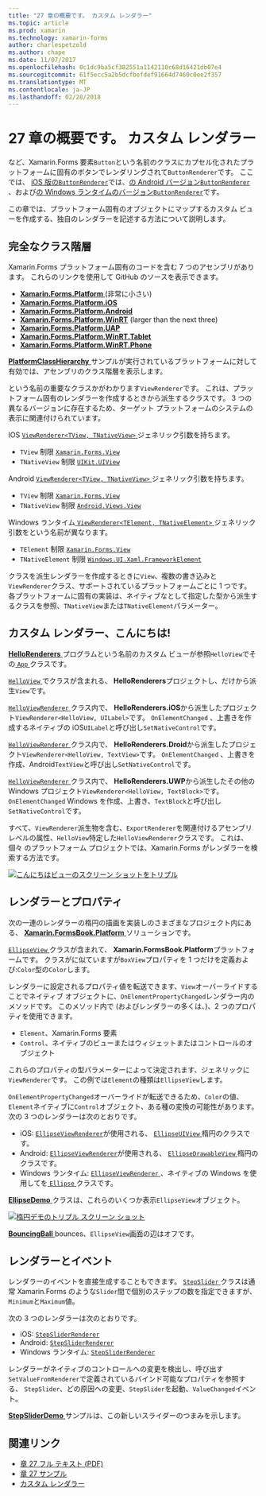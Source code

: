 ```yaml
---
title: "27 章の概要です。 カスタム レンダラー"
ms.topic: article
ms.prod: xamarin
ms.technology: xamarin-forms
author: charlespetzold
ms.author: chape
ms.date: 11/07/2017
ms.openlocfilehash: 0c1dc9ba5cf382551a1142110c68d16421db07e4
ms.sourcegitcommit: 61f5ecc5a2b5dcfbefdef91664d7460c0ee2f357
ms.translationtype: MT
ms.contentlocale: ja-JP
ms.lasthandoff: 02/28/2018
---
```

# <a name="summary-of-chapter-27-custom-renderers"></a>27 章の概要です。 カスタム レンダラー

など、Xamarin.Forms 要素`Button`という名前のクラスにカプセル化されたプラットフォームに固有のボタンでレンダリングされて`ButtonRenderer`です。  ここでは、 [iOS 版の`ButtonRenderer`](https://github.com/xamarin/Xamarin.Forms/blob/master/Xamarin.Forms.Platform.iOS/Renderers/ButtonRenderer.cs)では、[の Android バージョン`ButtonRenderer` ](https://github.com/xamarin/Xamarin.Forms/blob/master/Xamarin.Forms.Platform.Android/Renderers/ButtonRenderer.cs)、および[の Windows ランタイムのバージョン`ButtonRenderer`](https://github.com/xamarin/Xamarin.Forms/blob/master/Xamarin.Forms.Platform.WinRT/ButtonRenderer.cs)です。

この章では、プラットフォーム固有のオブジェクトにマップするカスタム ビューを作成する、独自のレンダラーを記述する方法について説明します。

## <a name="the-complete-class-hierarchy"></a>完全なクラス階層

Xamarin.Forms プラットフォーム固有のコードを含む 7 つのアセンブリがあります。
これらのリンクを使用して GitHub のソースを表示できます。

- [**Xamarin.Forms.Platform** ](https://github.com/xamarin/Xamarin.Forms/tree/master/Xamarin.Forms.Platform) (非常に小さい)
- [**Xamarin.Forms.Platform.iOS**](https://github.com/xamarin/Xamarin.Forms/tree/master/Xamarin.Forms.Platform.iOS)
- [**Xamarin.Forms.Platform.Android**](https://github.com/xamarin/Xamarin.Forms/tree/master/Xamarin.Forms.Platform.Android)
- [**Xamarin.Forms.Platform.WinRT**](https://github.com/xamarin/Xamarin.Forms/tree/master/Xamarin.Forms.Platform.WinRT) (larger than the next three)
- [**Xamarin.Forms.Platform.UAP**](https://github.com/xamarin/Xamarin.Forms/tree/master/Xamarin.Forms.Platform.UAP)
- [**Xamarin.Forms.Platform.WinRT.Tablet**](https://github.com/xamarin/Xamarin.Forms/tree/master/Xamarin.Forms.Platform.WinRT.Tablet)
- [**Xamarin.Forms.Platform.WinRT.Phone**](https://github.com/xamarin/Xamarin.Forms/tree/master/Xamarin.Forms.Platform.WinRT.Phone)

[ **PlatformClassHierarchy** ](https://github.com/xamarin/xamarin-forms-book-samples/tree/master/Chapter27/PlatformClassHierarchy)サンプルが実行されているプラットフォームに対して有効では、アセンブリのクラス階層を表示します。

という名前の重要なクラスかがわかります`ViewRenderer`です。 これは、プラットフォーム固有のレンダラーを作成するときから派生するクラスです。 3 つの異なるバージョンに存在するため、ターゲット プラットフォームのシステムの表示に関連付けられています。

IOS [ `ViewRenderer<TView, TNativeView>` ](https://github.com/xamarin/Xamarin.Forms/blob/master/Xamarin.Forms.Platform.iOS/ViewRenderer.cs#L26)ジェネリック引数を持ちます。

- `TView` 制限 [`Xamarin.Forms.View`](https://developer.xamarin.com/api/type/Xamarin.Forms.View/)
- `TNativeView` 制限 [`UIKit.UIView`](https://developer.xamarin.com/api/type/UIKit.UIView/)

Android [ `ViewRenderer<TView, TNativeView>` ](https://github.com/xamarin/Xamarin.Forms/blob/master/Xamarin.Forms.Platform.Android/ViewRenderer.cs#L14)ジェネリック引数を持ちます。

- `TView` 制限 [`Xamarin.Forms.View`](https://developer.xamarin.com/api/type/Xamarin.Forms.View/)
- `TNativeView` 制限 [`Android.Views.View`](https://developer.xamarin.com/api/type/Android.Views.View/)

Windows ランタイム[ `ViewRenderer<TElement, TNativeElement>` ](https://github.com/xamarin/Xamarin.Forms/blob/master/Xamarin.Forms.Platform.WinRT/ViewRenderer.cs#L12)ジェネリック引数をという名前が異なります。

- `TElement` 制限 [`Xamarin.Forms.View`](https://developer.xamarin.com/api/type/Xamarin.Forms.View/)
- `TNativeElement` 制限 [`Windows.UI.Xaml.FrameworkElement`](https://msdn.microsoft.com/library/windows/apps/windows.ui.xaml.frameworkelement.aspx)

クラスを派生レンダラーを作成するときに`View`、複数の書き込みと`ViewRenderer`クラス、サポートされているプラットフォームごとに 1 つです。 各プラットフォームに固有の実装は、ネイティブなとして指定した型から派生するクラスを参照、`TNativeView`または`TNativeElement`パラメーター。

## <a name="hello-custom-renderers"></a>カスタム レンダラー、こんにちは!

[ **HelloRenderers** ](https://github.com/xamarin/xamarin-forms-book-samples/tree/master/Chapter27/HelloRenderers)プログラムという名前のカスタム ビューが参照`HelloView`でその[ `App` ](https://github.com/xamarin/xamarin-forms-book-samples/blob/master/Chapter27/HelloRenderers/HelloRenderers/HelloRenderers/App.cs)クラスです。

[ `HelloView` ](https://github.com/xamarin/xamarin-forms-book-samples/blob/master/Chapter27/HelloRenderers/HelloRenderers/HelloRenderers/HelloView.cs)でクラスが含まれる、 **HelloRenderers**プロジェクトし、だけから派生`View`です。

[ `HelloViewRenderer` ](https://github.com/xamarin/xamarin-forms-book-samples/blob/master/Chapter27/HelloRenderers/HelloRenderers/HelloRenderers.iOS/HelloViewRenderer.cs)クラス内で、 **HelloRenderers.iOS**から派生したプロジェクト`ViewRenderer<HelloView, UILabel>`です。 `OnElementChanged` 、上書きを作成するネイティブの iOS`UILabel`と呼び出し`SetNativeControl`です。

[ `HelloViewRenderer` ](https://github.com/xamarin/xamarin-forms-book-samples/blob/master/Chapter27/HelloRenderers/HelloRenderers/HelloRenderers.Droid/HelloViewRenderer.cs)クラス内で、 **HelloRenderers.Droid**から派生したプロジェクト`ViewRenderer<HelloView, TextView>`です。 `OnElementChanged` 、上書きを作成、Android`TextView`と呼び出し`SetNativeControl`です。

[ `HelloViewRenderer` ](https://github.com/xamarin/xamarin-forms-book-samples/blob/master/Chapter27/HelloRenderers/HelloRenderers/HelloRenderers.UWP/HelloViewRenderer.cs)クラス内で、 **HelloRenderers.UWP**から派生したその他の Windows プロジェクト`ViewRenderer<HelloView, TextBlock>`です。 `OnElementChanged` Windows を作成、上書き、`TextBlock`と呼び出し`SetNativeControl`です。

すべて、`ViewRenderer`派生物を含む、`ExportRenderer`を関連付けるアセンブリ レベルの属性、`HelloView`特定した`HelloViewRenderer`クラスです。 これは、個々 のプラットフォーム プロジェクトでは、Xamarin.Forms がレンダラーを検索する方法です。

[![こんにちはビューのスクリーン ショットをトリプル](images/ch27fg02-small.png "カスタム レンダラー")](images/ch27fg02-large.png "カスタム レンダラー")

## <a name="renderers-and-properties"></a>レンダラーとプロパティ

次の一連のレンダラーの楕円の描画を実装しのさまざまなプロジェクト内にある、 [ **Xamarin.FormsBook.Platform** ](https://github.com/xamarin/xamarin-forms-book-samples/tree/master/Libraries/Xamarin.FormsBook.Platform)ソリューションです。

[ `EllipseView` ](https://github.com/xamarin/xamarin-forms-book-samples/blob/master/Libraries/Xamarin.FormsBook.Platform/Xamarin.FormsBook.Platform/EllipseView.cs)クラスが含まれて、 **Xamarin.FormsBook.Platform**プラットフォームです。 クラスがに似ていますが`BoxView`プロパティを 1 つだけを定義および:`Color`型の`Color`します。

レンダラーに設定されるプロパティ値を転送できます、`View`オーバーライドすることでネイティブ オブジェクトに、`OnElementPropertyChanged`レンダラー内のメソッドです。 このメソッド内で (およびレンダラーの多くは、)、2 つのプロパティを使用できます。

- `Element`、Xamarin.Forms 要素
- `Control`、ネイティブのビューまたはウィジェットまたはコントロールのオブジェクト

これらのプロパティの型パラメーターによって決定されます、ジェネリックに`ViewRenderer`です。 この例では`Element`の種類は`EllipseView`します。

`OnElementPropertyChanged`オーバーライドが転送できるため、`Color`の値、`Element`ネイティブに`Control`オブジェクト、ある種の変換の可能性があります。 次の 3 つのレンダラーは次のとおりです。

- iOS: [ `EllipseViewRenderer`](https://github.com/xamarin/xamarin-forms-book-samples/blob/master/Libraries/Xamarin.FormsBook.Platform/Xamarin.FormsBook.Platform.iOS/EllipseViewRenderer.cs)が使用される、 [ `EllipseUIView` ](https://github.com/xamarin/xamarin-forms-book-samples/blob/master/Libraries/Xamarin.FormsBook.Platform/Xamarin.FormsBook.Platform.iOS/EllipseUIView.cs)楕円のクラスです。
- Android: [ `EllipseViewRenderer`](https://github.com/xamarin/xamarin-forms-book-samples/blob/master/Libraries/Xamarin.FormsBook.Platform/Xamarin.FormsBook.Platform.Android/EllipseViewRenderer.cs)が使用される、 [ `EllipseDrawableView` ](https://github.com/xamarin/xamarin-forms-book-samples/blob/master/Libraries/Xamarin.FormsBook.Platform/Xamarin.FormsBook.Platform.Android/EllipseDrawableView.cs)楕円のクラスです。
- Windows ランタイム: [ `EllipseViewRenderer` ](https://github.com/xamarin/xamarin-forms-book-samples/blob/master/Libraries/Xamarin.FormsBook.Platform/Xamarin.FormsBook.Platform.WinRT/EllipseViewRenderer.cs)、ネイティブの Windows を使用してを[ `Ellipse` ](https://msdn.microsoft.com/library/windows/apps/windows.ui.xaml.shapes.ellipse.aspx)クラスです。

[ **EllipseDemo** ](https://github.com/xamarin/xamarin-forms-book-samples/tree/master/Chapter27/EllipseDemo)クラスは、これらのいくつか表示`EllipseView`オブジェクト。

[![楕円デモのトリプル スクリーン ショット](images/ch27fg03-small.png "EllipseView カスタム レンダラー")](images/ch27fg03-large.png "EllipseView カスタム レンダラー")

[ **BouncingBall** ](https://github.com/xamarin/xamarin-forms-book-samples/tree/master/Chapter27/BouncingBall) bounces、`EllipseView`画面の辺はオフです。

## <a name="renderers-and-events"></a>レンダラーとイベント

レンダラーのイベントを直接生成することもできます。 [ `StepSlider` ](https://github.com/xamarin/xamarin-forms-book-samples/blob/master/Libraries/Xamarin.FormsBook.Platform/Xamarin.FormsBook.Platform/StepSlider.cs)クラスは通常 Xamarin.Forms のような`Slider`間で個別のステップの数を指定できますが、`Minimum`と`Maximum`値。

次の 3 つのレンダラーは次のとおりです。

- iOS: [`StepSliderRenderer`](https://github.com/xamarin/xamarin-forms-book-samples/blob/master/Libraries/Xamarin.FormsBook.Platform/Xamarin.FormsBook.Platform.iOS/StepSliderRenderer.cs)
- Android: [`StepSliderRenderer`](https://github.com/xamarin/xamarin-forms-book-samples/blob/master/Libraries/Xamarin.FormsBook.Platform/Xamarin.FormsBook.Platform.Android/StepSliderRenderer.cs)
- Windows ランタイム: [`StepSliderRenderer`](https://github.com/xamarin/xamarin-forms-book-samples/blob/master/Libraries/Xamarin.FormsBook.Platform/Xamarin.FormsBook.Platform.WinRT/StepSliderRenderer.cs)

レンダラーがネイティブのコントロールへの変更を検出し、呼び出す`SetValueFromRenderer`で定義されているバインド可能なプロパティを参照する、 `StepSlider`、どの原因への変更、`StepSlider`を起動、`ValueChanged`イベント。

[ **StepSliderDemo** ](https://github.com/xamarin/xamarin-forms-book-samples/tree/master/Chapter27/StepSliderDemo)サンプルは、この新しいスライダーのつまみを示します。



## <a name="related-links"></a>関連リンク

- [章 27 フル テキスト (PDF)](https://download.xamarin.com/developer/xamarin-forms-book/XamarinFormsBook-Ch27-Apr2016.pdf)
- [章 27 サンプル](https://github.com/xamarin/xamarin-forms-book-samples/tree/master/Chapter27)
- [カスタム レンダラー](~/xamarin-forms/app-fundamentals/custom-renderer/index.md)
